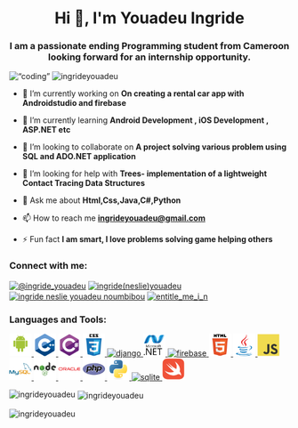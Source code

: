 <h1 align="center">Hi 👋, I'm Youadeu Ingride</h1>
<h3 align="center">I am a passionate ending Programming student from Cameroon looking forward for an internship opportunity.</h3>
<img align= “right” alt=“coding” width=“400” src="https://media.tenor.com/IF2JdxzmyN4AAAAi/coding-girl.gif)”>

<p align="left"> <img src="https://komarev.com/ghpvc/?username=ingrideyouadeu&label=Profile%20views&color=0e75b6&style=flat" alt="ingrideyouadeu" /> </p>

- 🔭 I’m currently working on **On creating a rental car app with Androidstudio and firebase**

- 🌱 I’m currently learning **Android Development , iOS Development , ASP.NET etc**

- 👯 I’m looking to collaborate on **A project solving various problem using SQL and ADO.NET application**

- 🤝 I’m looking for help with **Trees- implementation of a lightweight Contact Tracing Data Structures**

- 💬 Ask me about **Html,Css,Java,C#,Python**

- 📫 How to reach me **ingrideyouadeu@gmail.com**

- ⚡ Fun fact **I am smart, I love problems solving game helping others**

<h3 align="left">Connect with me:</h3>
<p align="left">
<a href="https://twitter.com/@ingride_youadeu" target="blank"><img align="center" src="https://raw.githubusercontent.com/rahuldkjain/github-profile-readme-generator/master/src/images/icons/Social/twitter.svg" alt="@ingride_youadeu" height="30" width="40" /></a>
<a href="https://linkedin.com/in/ingride(neslie)youadeu" target="blank"><img align="center" src="https://raw.githubusercontent.com/rahuldkjain/github-profile-readme-generator/master/src/images/icons/Social/linked-in-alt.svg" alt="ingride(neslie)youadeu" height="30" width="40" /></a>
<a href="https://fb.com/ingride neslie youadeu noumbibou" target="blank"><img align="center" src="https://raw.githubusercontent.com/rahuldkjain/github-profile-readme-generator/master/src/images/icons/Social/facebook.svg" alt="ingride neslie youadeu noumbibou" height="30" width="40" /></a>
<a href="https://instagram.com/entitle_me_i_n" target="blank"><img align="center" src="https://raw.githubusercontent.com/rahuldkjain/github-profile-readme-generator/master/src/images/icons/Social/instagram.svg" alt="entitle_me_i_n" height="30" width="40" /></a>
</p>

<h3 align="left">Languages and Tools:</h3>
<p align="left"> <a href="https://developer.android.com" target="_blank" rel="noreferrer"> <img src="https://raw.githubusercontent.com/devicons/devicon/master/icons/android/android-original-wordmark.svg" alt="android" width="40" height="40"/> </a> <a href="https://www.w3schools.com/cpp/" target="_blank" rel="noreferrer"> <img src="https://raw.githubusercontent.com/devicons/devicon/master/icons/cplusplus/cplusplus-original.svg" alt="cplusplus" width="40" height="40"/> </a> <a href="https://www.w3schools.com/cs/" target="_blank" rel="noreferrer"> <img src="https://raw.githubusercontent.com/devicons/devicon/master/icons/csharp/csharp-original.svg" alt="csharp" width="40" height="40"/> </a> <a href="https://www.w3schools.com/css/" target="_blank" rel="noreferrer"> <img src="https://raw.githubusercontent.com/devicons/devicon/master/icons/css3/css3-original-wordmark.svg" alt="css3" width="40" height="40"/> </a> <a href="https://www.djangoproject.com/" target="_blank" rel="noreferrer"> <img src="https://cdn.worldvectorlogo.com/logos/django.svg" alt="django" width="40" height="40"/> </a> <a href="https://dotnet.microsoft.com/" target="_blank" rel="noreferrer"> <img src="https://raw.githubusercontent.com/devicons/devicon/master/icons/dot-net/dot-net-original-wordmark.svg" alt="dotnet" width="40" height="40"/> </a> <a href="https://firebase.google.com/" target="_blank" rel="noreferrer"> <img src="https://www.vectorlogo.zone/logos/firebase/firebase-icon.svg" alt="firebase" width="40" height="40"/> </a> <a href="https://www.w3.org/html/" target="_blank" rel="noreferrer"> <img src="https://raw.githubusercontent.com/devicons/devicon/master/icons/html5/html5-original-wordmark.svg" alt="html5" width="40" height="40"/> </a> <a href="https://www.java.com" target="_blank" rel="noreferrer"> <img src="https://raw.githubusercontent.com/devicons/devicon/master/icons/java/java-original.svg" alt="java" width="40" height="40"/> </a> <a href="https://developer.mozilla.org/en-US/docs/Web/JavaScript" target="_blank" rel="noreferrer"> <img src="https://raw.githubusercontent.com/devicons/devicon/master/icons/javascript/javascript-original.svg" alt="javascript" width="40" height="40"/> </a> <a href="https://www.mysql.com/" target="_blank" rel="noreferrer"> <img src="https://raw.githubusercontent.com/devicons/devicon/master/icons/mysql/mysql-original-wordmark.svg" alt="mysql" width="40" height="40"/> </a> <a href="https://nodejs.org" target="_blank" rel="noreferrer"> <img src="https://raw.githubusercontent.com/devicons/devicon/master/icons/nodejs/nodejs-original-wordmark.svg" alt="nodejs" width="40" height="40"/> </a> <a href="https://www.oracle.com/" target="_blank" rel="noreferrer"> <img src="https://raw.githubusercontent.com/devicons/devicon/master/icons/oracle/oracle-original.svg" alt="oracle" width="40" height="40"/> </a> <a href="https://www.php.net" target="_blank" rel="noreferrer"> <img src="https://raw.githubusercontent.com/devicons/devicon/master/icons/php/php-original.svg" alt="php" width="40" height="40"/> </a> <a href="https://www.python.org" target="_blank" rel="noreferrer"> <img src="https://raw.githubusercontent.com/devicons/devicon/master/icons/python/python-original.svg" alt="python" width="40" height="40"/> </a> <a href="https://www.sqlite.org/" target="_blank" rel="noreferrer"> <img src="https://www.vectorlogo.zone/logos/sqlite/sqlite-icon.svg" alt="sqlite" width="40" height="40"/> </a> <a href="https://developer.apple.com/swift/" target="_blank" rel="noreferrer"> <img src="https://raw.githubusercontent.com/devicons/devicon/master/icons/swift/swift-original.svg" alt="swift" width="40" height="40"/> </a> </p>

<p><img align="left" src="https://github-readme-stats.vercel.app/api/top-langs?username=ingrideyouadeu&show_icons=true&locale=en&layout=compact" alt="ingrideyouadeu" /></p>

<p>&nbsp;<img align="center" src="https://github-readme-stats.vercel.app/api?username=ingrideyouadeu&show_icons=true&locale=en" alt="ingrideyouadeu" /></p>

<p><img align="center" src="https://github-readme-streak-stats.herokuapp.com/?user=ingrideyouadeu&" alt="ingrideyouadeu" /></p>
